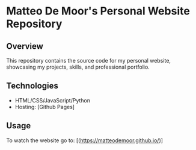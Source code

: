 # Matteo De Moor's Personal Website Repository

## Overview
This repository contains the source code for my personal website, showcasing my projects, skills, and professional portfolio.

## Technologies
- HTML/CSS/JavaScript/Python
- Hosting: [Github Pages]

## Usage
To watch the website go to: [(https://matteodemoor.github.io/)]
